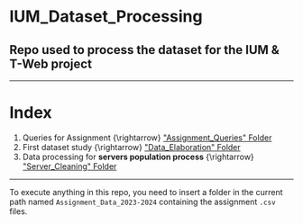 # IUM_Dataset_Processing
## Repo used to process the dataset for the IUM & T-Web project

---
# Index
1. Queries for Assignment {\rightarrow} ["Assignment_Queries" Folder](Assignment_Queries)
2. First dataset study {\rightarrow} ["Data_Elaboration" Folder](./Data_Elaboration)
3. Data processing for **servers population process** {\rightarrow} ["Server_Cleaning" Folder](./Server_Cleaning)  

---
To execute anything in this repo, you need to insert a folder in the current path named `Assignment_Data_2023-2024`
containing the assignment `.csv` files.
